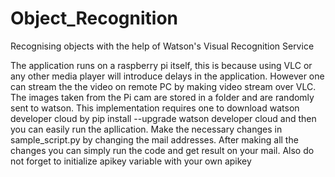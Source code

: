 # Object_Recognition
Recognising objects with the help of Watson's Visual Recognition Service 

The application runs on a raspberry pi itself, this is because using VLC or any other media player will introduce delays in the application. However one can stream the the video on remote PC by making video stream over VLC.
The images taken from the Pi cam are stored in a folder and are randomly sent to watson.
This implementation requires one to download watson developer cloud by pip install --upgrade watson developer cloud and then you can easily run the apllication. 
Make the necessary changes in sample_script.py by changing the mail addresses.
After making all the changes you can simply run the code and get result on your mail.
Also do not forget to initialize apikey variable with your own apikey

